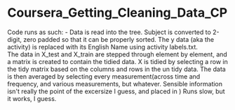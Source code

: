 Coursera_Getting_Cleaning_Data_CP
=================================

  
Code runs as such: - Data is read into the tree.  Subject is converted to 2-digit, zero padded so that it can be properly sorted.
The y data (aka the activity) is replaced with its English Name using activity
labels.txt.  
The data in X_test and X_train are stepped through element by element, and a matrix is created to contain the tidied data.  X is tidied by selecting a row in the tidy matrix based on the columns and rows in the un tidy data.
The data is then averaged by selecting every measurement(across time and frequency, and various measurements, but whatever.  Sensible information isn't really the point of the excersize I guess, and placed in )
Runs slow, but it works, I guess.